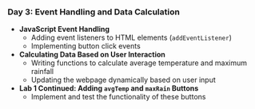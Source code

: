 ### Day 3: Event Handling and Data Calculation

- **JavaScript Event Handling**
    - Adding event listeners to HTML elements (`addEventListener`)
    - Implementing button click events
- **Calculating Data Based on User Interaction**
    - Writing functions to calculate average temperature and maximum rainfall
    - Updating the webpage dynamically based on user input
- **Lab 1 Continued: Adding `avgTemp` and `maxRain` Buttons**
    - Implement and test the functionality of these buttons